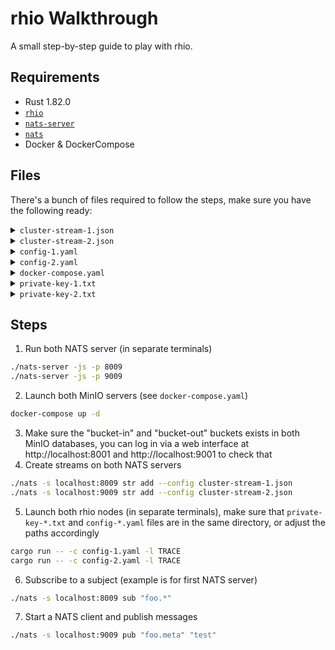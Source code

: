# rhio Walkthrough

A small step-by-step guide to play with rhio.

## Requirements

* Rust 1.82.0
* [`rhio`](https://github.com/HIRO-MicroDataCenters-BV/rhio)
* [`nats-server`](https://docs.nats.io/running-a-nats-service/introduction/installation#getting-the-binary-from-the-command-line)
* [`nats`](https://docs.nats.io/running-a-nats-service/clients#installing-the-nats-cli-tool)
* Docker & DockerCompose

## Files

There's a bunch of files required to follow the steps, make sure you have the following ready:

<details>
<summary><code>cluster-stream-1.json</code></summary>

```json
{
  "name": "cluster-stream-1",
  "subjects": [
    "foo.*"
  ],
  "retention": "limits",
  "max_consumers": -1,
  "max_msgs_per_subject": -1,
  "max_msgs": -1,
  "max_bytes": -1,
  "max_age": 0,
  "max_msg_size": -1,
  "storage": "memory",
  "discard": "old",
  "num_replicas": 1,
  "duplicate_window": 120000000000,
  "sealed": false,
  "deny_delete": false,
  "deny_purge": false,
  "allow_rollup_hdrs": false,
  "allow_direct": true,
  "mirror_direct": false,
  "consumer_limits": {}
}
```
</details>

<details>
<summary><code>cluster-stream-2.json</code></summary>

```json
{
  "name": "cluster-stream-2",
  "subjects": [
    "foo.*"
  ],
  "retention": "limits",
  "max_consumers": -1,
  "max_msgs_per_subject": -1,
  "max_msgs": -1,
  "max_bytes": -1,
  "max_age": 0,
  "max_msg_size": -1,
  "storage": "memory",
  "discard": "old",
  "num_replicas": 1,
  "duplicate_window": 120000000000,
  "sealed": false,
  "deny_delete": false,
  "deny_purge": false,
  "allow_rollup_hdrs": false,
  "allow_direct": true,
  "mirror_direct": false,
  "consumer_limits": {}
}
```
</details>

<details>
<summary><code>config-1.yaml</code></summary>

```yaml
# cluster-1

bind_port: 8022
network_id: "rhio-default-network-1"

# Public Key: d4e8b43fccc2d65c36f47cf999aee94c3480184b3c8fdf7a077aa6f0ee648076
private_key_path: "private-key-1.txt"

s3:
  endpoint: "http://localhost:8000"
  region: "eu-central-1"
  credentials:
    access_key: "rhio"
    secret_key: "rhio_password"

nats:
  endpoint: "localhost:8009"

nodes:
  - public_key: "5ee70a7e7abdf7174178434eebd1d45a0c879086d19eebe175eb1d99e9f4feee"
    endpoints:
      - "127.0.0.1:9022"
      - "[::1]:9023"

publish:
  s3_buckets:
    - "bucket-out"
  nats_subjects:
    - subject: "foo.*"
      stream: "cluster-stream-1"

subscribe:
  s3_buckets:
    - bucket: "bucket-in"
      public_key: "5ee70a7e7abdf7174178434eebd1d45a0c879086d19eebe175eb1d99e9f4feee"
  nats_subjects:
    - subject: "foo.meta"
      stream: "cluster-stream-1"
      public_key: "5ee70a7e7abdf7174178434eebd1d45a0c879086d19eebe175eb1d99e9f4feee"
```
</details>

<details>
<summary><code>config-2.yaml</code></summary>

```yaml
# cluster-2

bind_port: 9022
network_id: "rhio-default-network-1"

# Public Key: 5ee70a7e7abdf7174178434eebd1d45a0c879086d19eebe175eb1d99e9f4feee
private_key_path: "private-key-2.txt"

s3:
  endpoint: "http://localhost:9000"
  region: "eu-central-1"
  credentials:
    access_key: "rhio"
    secret_key: "rhio_password"

nats:
  endpoint: "localhost:9009"

nodes:
  - public_key: "d4e8b43fccc2d65c36f47cf999aee94c3480184b3c8fdf7a077aa6f0ee648076"
    endpoints:
      - "127.0.0.1:8022"
      - "[::1]:8023"

publish:
  s3_buckets:
    - "bucket-out"
  nats_subjects:
    - subject: "foo.*"
      stream: "cluster-stream-2"

subscribe:
  s3_buckets:
    - bucket: "bucket-in"
      public_key: "d4e8b43fccc2d65c36f47cf999aee94c3480184b3c8fdf7a077aa6f0ee648076"
  nats_subjects:
    - subject: "foo.*"
      stream: "cluster-stream-2"
      public_key: "d4e8b43fccc2d65c36f47cf999aee94c3480184b3c8fdf7a077aa6f0ee648076"
```
</details>

<details>
<summary><code>docker-compose.yaml</code></summary>

```yaml
services:
  minio_1:
    image: docker.io/minio/minio:latest
    command: [ "server", "/data", "--console-address", ":9001" ]
    ports:
      - '8000:9000'
      - '8001:9001'
    environment:
      - MINIO_ROOT_USER=rhio
      - MINIO_ROOT_PASSWORD=rhio_password
  minio_2:
    image: docker.io/minio/minio:latest
    command: [ "server", "/data", "--console-address", ":9001" ]
    ports:
      - '9000:9000'
      - '9001:9001'
    environment:
      - MINIO_ROOT_USER=rhio
      - MINIO_ROOT_PASSWORD=rhio_password
```
</details>

<details>
<summary><code>private-key-1.txt</code></summary>

```
c749c4c7bca73136001520041ac8a00e138dd075da798be33d4644a69cb0c5f8
```
</details>

<details>
<summary><code>private-key-2.txt</code></summary>

```
d00f23f44b598d0b789b7ff0f1d99a24dc11eda434ad485f692786b624ac83f4
```
</details>

## Steps

1. Run both NATS server (in separate terminals)
```bash
./nats-server -js -p 8009
./nats-server -js -p 9009
```
2. Launch both MinIO servers (see `docker-compose.yaml`)
```bash
docker-compose up -d
```
3. Make sure the "bucket-in" and "bucket-out" buckets exists in both MinIO databases, you can log in via a web interface at http://localhost:8001 and http://localhost:9001 to check that
4. Create streams on both NATS servers
```bash
./nats -s localhost:8009 str add --config cluster-stream-1.json
./nats -s localhost:9009 str add --config cluster-stream-2.json
```
5. Launch both rhio nodes (in separate terminals), make sure that `private-key-*.txt` and `config-*.yaml` files are in the same directory, or adjust the paths accordingly
```bash
cargo run -- -c config-1.yaml -l TRACE
cargo run -- -c config-2.yaml -l TRACE
```
6. Subscribe to a subject (example is for first NATS server)
```bash
./nats -s localhost:8009 sub "foo.*"
```
7. Start a NATS client and publish messages
```bash
./nats -s localhost:9009 pub "foo.meta" "test"
```
